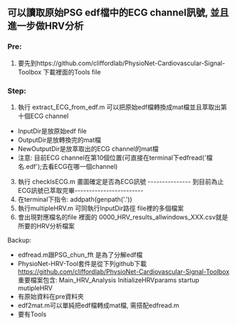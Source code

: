 ## 可以讀取原始PSG edf檔中的ECG channel訊號, 並且進一步做HRV分析
### Pre:
1. 要先到https://github.com/cliffordlab/PhysioNet-Cardiovascular-Signal-Toolbox 下載裡面的Tools file
### Step:
1. 執行 extract_ECG_from_edf.m  可以把原始edf檔轉換成mat檔並且萃取出第十個ECG channel
  * InputDir是放原始edf file
  * OutputDir是放轉換完的mat檔
  * NewOutputDir是放萃取出的ECG channel的mat檔
  * 注意: 目前ECG channel在第10個位置(可直接在terminal下edfread('檔名.edf');去看ECG在哪一個channel)
3. 執行 checkIsECG.m 畫圖確定是否為ECG訊號
--------------- 到目前為止ECG訊號已萃取完畢------------------------
4. 在terminal下指令: addpath(genpath('.'))
5. 執行multipleHRV.m 可同執行InputDir路徑 file裡的多個檔案
6. 會出現對應檔名的file 裡面的 0000_HRV_results_allwindows_XXX.csv就是所要的HRV分析檔案

Backup: 
* edfread.m跟PSG_chun_fft 是為了分解edf檔
* PhysioNet-HRV-Tool套件是從下列github下載
https://github.com/cliffordlab/PhysioNet-Cardiovascular-Signal-Toolbox
重要檔案包含:
Main_HRV_Analysis
InitializeHRVparams
startup
mutipleHRV
* 有原始資料在pre資料夾
* edf2mat.m可以單純把edf檔轉成mat檔, 需搭配edfread.m
* 要有Tools
